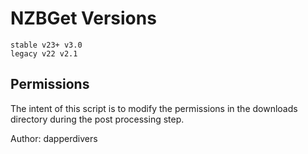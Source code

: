 # NZBGet Versions

    stable v23+ v3.0
    legacy v22 v2.1

## Permissions

The intent of this script is to modify the permissions in the
downloads directory during the post processing step.

Author: dapperdivers
